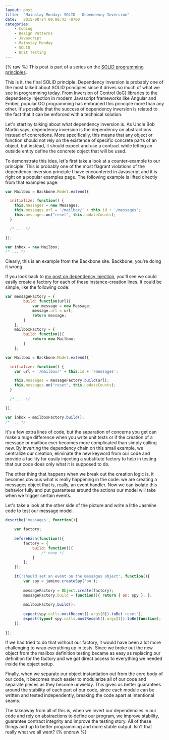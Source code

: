 ```yaml
---
layout: post
title:  "Mainstay Monday: SOLID - Dependency Inversion"
date:   2015-08-24 09:00:43 -0700
categories:
    - Coding
    - Design Patterns
    - Javascript
    - Mainstay Monday
    - SOLID
    - Unit Testing
---
```

{% raw %}
This post is part of a series on the <a href="http://www.chrisstead.net/archives/category/design-patterns/solid/" target="_blank">SOLID programming principles</a>.

This is it, the final SOLID principle. Dependency inversion is probably one of the most talked about SOLID principles since it drives so much of what we see in programming today.  From Inversion of Control (IoC) libraries to the dependency injection in modern Javascript frameworks like Angular and Ember, popular OO programming has embraced this principle more than any other.  It's possible that the success of dependency inversion is related to the fact that it can be enforced with a technical solution.

Let's start by talking about what dependency inversion is. As Uncle Bob Martin says, dependency inversion is the dependency on abstractions instead of concretions.  More specifically, this means that any object or function should not rely on the existence of specific concrete parts of an object, but instead, it should expect and use a contract while letting an outside entity define the concrete object that will be used.

To demonstrate this idea, let's first take a look at a counter-example to our principle.  This is probably one of the most flagrant violations of the dependency inversion principle I have encountered in Javascript and it is right on a popular examples page. The following example is lifted directly from that examples page:

```javascript
var Mailbox = Backbone.Model.extend({

  initialize: function() {
    this.messages = new Messages;
    this.messages.url = '/mailbox/' + this.id + '/messages';
    this.messages.on("reset", this.updateCounts);
  }

  /* ... */

});

var inbox = new Mailbox;
/* ... */
```

Clearly, this is an example from the Backbone site. Backbone, you're doing it wrong.

If you look back to <a href="http://www.chrisstead.net/archives/776/dependency-injection-without-a-framework-or-pain/" target="_blank">my post on dependency injection</a>, you'll see we could easily create a factory for each of these instance-creation lines. It could be simple, like the following code:

```javascript
var messageFactory = {
        build: function(url){
            var message = new Message;
            message.url = url;
            return message;
        }
    },
    mailboxFactory = {
        build: function(){
            return new Mailbox;
        }
    };

var Mailbox = Backbone.Model.extend({

  initialize: function() {
    var url = '/mailbox/' + this.id + '/messages';

    this.messages = messageFactory.build(url);
    this.messages.on("reset", this.updateCounts);
  }

  /* ... */

});

var inbox = mailboxFactory.build();
/* ... */
```

It's a few extra lines of code, but the separation of concerns you get can make a huge difference when you write unit tests or if the creation of a message or mailbox ever becomes more complicated than simply calling new. By inverting the dependency chain on this small example, we centralize our creation, eliminate the new keyword from our code and provide a facility for easily injecting a substitute factory to help in testing that our code does only what it is supposed to do.

The other thing that happens when we break out the creation logic is, it becomes obvious what is really happening in the code: we are creating a messages object that is, really, an event handler. Now we can isolate this behavior fully and put guarantees around the actions our model will take when we trigger certain events.

Let's take a look at the other side of the picture and write a little Jasmine code to test our message model.

```javascript
describe('messages', function(){
    
    var factory;
    
    beforeEach(function(){
        factory = {
            build: function(){
                /* noop */
            }
        };
    });
    
    it('should set an event on the messages object', function(){
        var spy = jamine.createSpy('on');
        
        messageFactory = Object.create(factory);
        messageFactory.build = function(){ return { on: spy }; };
        
        mailboxFactory.build();
        
        expect(spy.calls.mostRecent().args[0]).toBe('reset');
        expect(typeof spy.calls.mostRecent().args[1]).toBe(function);
    });
    
});
```

If we had tried to do that without our factory, it would have been a lot more challenging to wrap everything up in tests. Since we broke out the new object from the mailbox definition testing became as easy as replacing our definition for the factory and we got direct access to everything we needed inside the object setup.

Finally, when we separate our object instantiation out from the core body of our code, it becomes much easier to modularize all of our code and separate pieces as they become unwieldy. This gives us better guarantees around the stability of each part of our code, since each module can be written and tested independently, breaking the code apart at intentional seams.

The takeaway from all of this is, when we invert our dependencies in our code and rely on abstractions to define our program, we improve stability, guarantee contract integrity and improve the testing story. All of these things add up to better programming and more stable output.  Isn't that really what we all want?
{% endraw %}
    